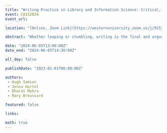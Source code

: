 ```yaml
---
title: "Writing Practice in Library and Information Science: Critical, Ethnographic, and Institutional Visions"
event: CAIS2024
event_url: 

location: "[Online, Zoom Link](https://westernuniversity.zoom.us/j/91531028175)"

abstract: "Whether leaping or stumbling, writing is the final and arguably most difficult and important stage of the research process. Our evolving literature review reveals, however, that writing receives little attention as a practice within Library and Information Science’s methodological armamentarium. Accordingly, this panel engages the CAIS community in a constructive and serious discussion concerning writing within our discipline. An overview of the literature will be offered, accompanied by four presentations by writing strategists featuring distinct contemplative, critical, ethnographic, and institutional visions. The panel will conclude with questions, a discussion, and the brainstorming of potential positive interventions in writing practice."

date: "2024-06-05T13:00:00Z"
date_end: "2024-06-05T14:30:00Z"

all_day: false

publishDate: "2023-01-01T00:00:00Z"

authors:
 - Hugh Samson
 - Jenna Hartel
 - Bharat Mehra
 - Mary Broussard

featured: false

links:

math: true
---
```


